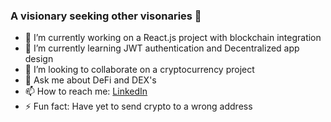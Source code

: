 ### A visionary seeking other visonaries 👀



- 🔭 I’m currently working on a React.js project with blockchain integration
- 🌱 I’m currently learning JWT authentication and Decentralized app design
- 👯 I’m looking to collaborate on a cryptocurrency project
- 💬 Ask me about DeFi and DEX's
- 📫 How to reach me: [LinkedIn](https://www.linkedin.com/in/hakeem-whitmore/)
- ⚡ Fun fact: Have yet to send crypto to a wrong address
 
